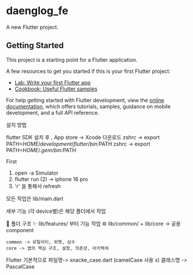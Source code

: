# daenglog_fe

A new Flutter project.

## Getting Started

This project is a starting point for a Flutter application.

A few resources to get you started if this is your first Flutter project:

- [Lab: Write your first Flutter app](https://docs.flutter.dev/get-started/codelab)
- [Cookbook: Useful Flutter samples](https://docs.flutter.dev/cookbook)

For help getting started with Flutter development, view the
[online documentation](https://docs.flutter.dev/), which offers tutorials,
samples, guidance on mobile development, and a full API reference.

설치 방법

flutter SDK 설치 후 , App store -> Xcode 다운로드
zshrc -> export PATH=$HOME/development/flutter/bin:$PATH
zshrc -> export PATH=$HOME/.gem/bin:$PATH

First
1. open -a Simulator
2. flutter run (2) -> iphone 16 pro
3. 'r' 을 통해서 refresh

모든 작업은
lib/main.dart 

세부 기능 (각 device별)은 해당 폴더에서 작업

📁 폴더 구조
✨ lib/features/ 부터 기능 작업
⚙️ lib/common/ + lib/core -> 공용 component

    common -> 유틸리티, 위젯, 상수
    core -> 앱의 핵심 구조, 설정, 의존성, 아키텍쳐
    
Flutter 
기본적으로 파일명->  snacke_case.dart (camelCase 사용 x)
클래스명 -> PascalCase
